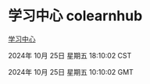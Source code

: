 # 学习中心 colearnhub
[学习中心](http://219.139.199.238:56308/colearnhub/)

2024年 10月 25日 星期五 18:10:02 CST

2024年 10月 25日 星期五 10:10:02 GMT
